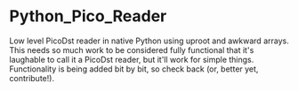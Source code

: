 # Python_Pico_Reader
Low level PicoDst reader in native Python using uproot and awkward arrays. This needs so much work to be considered fully functional that it's laughable to call it a PicoDst reader, but it'll work for simple things.
Functionality is being added bit by bit, so check back (or, better yet, contribute!).
